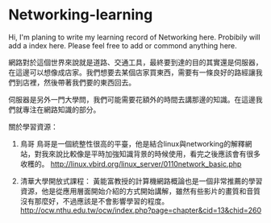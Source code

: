 # Networking-learning

Hi, I'm planing to write my learning record of Networking here. Probibily will add a index here. Please feel free to add or commond anything here.

網路對於這個世界來說就是道路、交通工具，最終要到達的目的其實還是伺服器，在這邊可以想像成店家。我們想要去某個店家買東西，需要有一條良好的路經讓我們到店裡，然後帶著我們要的東西回去。

伺服器是另外一門大學問，我們可能需要花額外的時間去講那邊的知識。在這邊我們就專注在網路知識的部分。

關於學習資源：
1. 鳥哥
鳥哥是一個統整性很高的平臺，他是結合linux與networking的解釋網站，對我來說比較像是平時加強知識背景的時候使用，看完之後應該會有很多收穫的。
http://linux.vbird.org/linux_server/0110network_basic.php

2. 清華大學開放式課程：
黃能富教授的計算機網路概論也是一個非常推薦的學習資源，他是從應用層面開始介紹的方式開始講解，雖然有些影片的畫質和音質沒有那麼好，不過應該是不會影響學習的程度。
http://ocw.nthu.edu.tw/ocw/index.php?page=chapter&cid=13&chid=260
